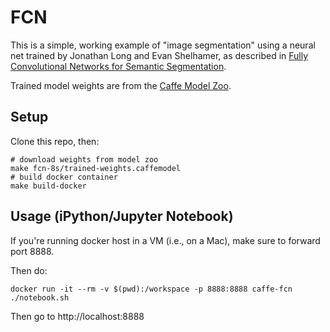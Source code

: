 # FCN

This is a simple, working example of "image segmentation" using a neural net
trained by Jonathan Long and Evan Shelhamer, as described in
[Fully Convolutional Networks for Semantic Segmentation](http://www.cs.berkeley.edu/~jonlong/long_shelhamer_fcn.pdf).

Trained model weights are from the [Caffe Model Zoo](https://github.com/BVLC/caffe/wiki/Model-Zoo).

## Setup

Clone this repo, then:

```
# download weights from model zoo
make fcn-8s/trained-weights.caffemodel
# build docker container
make build-docker
```

## Usage (iPython/Jupyter Notebook)

If you're running docker host in a VM (i.e., on a Mac), make sure to forward
port 8888.

Then do:
```
docker run -it --rm -v $(pwd):/workspace -p 8888:8888 caffe-fcn ./notebook.sh
```

Then go to http://localhost:8888


